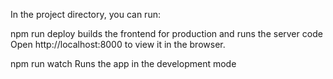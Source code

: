 In the project directory, you can run:

npm run deploy
builds the frontend for production and runs the server code
Open http://localhost:8000 to view it in the browser.

npm run watch
Runs the app in the development mode

